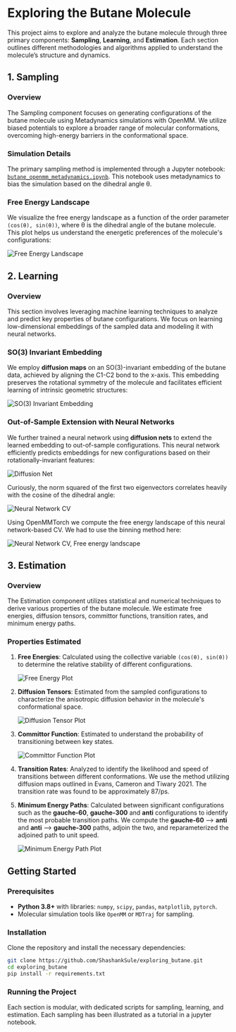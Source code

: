 # Exploring the Butane Molecule

This project aims to explore and analyze the butane molecule through three primary components: **Sampling**, **Learning**, and **Estimation**. Each section outlines different methodologies and algorithms applied to understand the molecule’s structure and dynamics.

## 1. Sampling

### Overview
The Sampling component focuses on generating configurations of the butane molecule using Metadynamics simulations with OpenMM. We utilize biased potentials to explore a broader range of molecular conformations, overcoming high-energy barriers in the conformational space.

### Simulation Details
The primary sampling method is implemented through a Jupyter notebook: [`butane_openmm_metadynamics.ipynb`](https://github.com/ShashankSule/exploring_butane/blob/main/butane_openmm_metadynamics.ipynb). This notebook uses metadynamics to bias the simulation based on the dihedral angle θ.

### Free Energy Landscape
We visualize the free energy landscape as a function of the order parameter `(cos(θ), sin(θ))`, where θ is the dihedral angle of the butane molecule. This plot helps us understand the energetic preferences of the molecule's configurations:

![Free Energy Landscape](https://github.com/ShashankSule/exploring_butane/blob/main/figures/free_energy_plot.png)

## 2. Learning

### Overview
This section involves leveraging machine learning techniques to analyze and predict key properties of butane configurations. We focus on learning low-dimensional embeddings of the sampled data and modeling it with neural networks.

### SO(3) Invariant Embedding
We employ **diffusion maps** on an SO(3)-invariant embedding of the butane data, achieved by aligning the C1-C2 bond to the x-axis. This embedding preserves the rotational symmetry of the molecule and facilitates efficient learning of intrinsic geometric structures:

![SO(3) Invariant Embedding](https://github.com/ShashankSule/exploring_butane/blob/main/figures/so3_invariant_embedding.png)

### Out-of-Sample Extension with Neural Networks
We further trained a neural network using **diffusion nets** to extend the learned embedding to out-of-sample configurations. This neural network efficiently predicts embeddings for new configurations based on their rotationally-invariant features:

![Diffusion Net](https://github.com/ShashankSule/exploring_butane/blob/main/figures/diffusion_net.png)

Curiously, the norm squared of the first two eigenvectors correlates heavily with the cosine of the dihedral angle:  

![Neural Network CV](https://github.com/ShashankSule/exploring_butane/blob/main/figures/nn_cv.png)

Using OpenMMTorch we compute the free energy landscape of this neural network-based CV. We had to use the binning method here: 

![Neural Network CV, Free energy landscape](https://github.com/ShashankSule/exploring_butane/blob/main/figures/nn_cv_free_energy.png)


## 3. Estimation

### Overview
The Estimation component utilizes statistical and numerical techniques to derive various properties of the butane molecule. We estimate free energies, diffusion tensors, committor functions, transition rates, and minimum energy paths.

### Properties Estimated
1. **Free Energies**: Calculated using the collective variable `(cos(θ), sin(θ))` to determine the relative stability of different configurations.

    ![Free Energy Plot](https://github.com/ShashankSule/exploring_butane/blob/main/figures/free_energy_plot.png)

2. **Diffusion Tensors**: Estimated from the sampled configurations to characterize the anisotropic diffusion behavior in the molecule's conformational space.

    ![Diffusion Tensor Plot](https://github.com/ShashankSule/exploring_butane/blob/main/figures/diffusion_tensor_plot.png)

3. **Committor Function**: Estimated to understand the probability of transitioning between key states.

    ![Committor Function Plot](https://github.com/ShashankSule/exploring_butane/blob/main/figures/committor_function_plot.png)

4. **Transition Rates**: Analyzed to identify the likelihood and speed of transitions between different conformations. We use the method utilizing diffusion maps outlined in Evans, Cameron and Tiwary 2021. The transition rate was found to be approximately 87/ps. 

5. **Minimum Energy Paths**: Calculated between significant configurations such as the **gauche-60**, **gauche-300** and **anti** configurations to identify the most probable transition paths. We compute the **gauche-60** --> **anti** and **anti** --> **gauche-300** paths, adjoin the two, and reparameterized the adjoined path to unit speed.

    ![Minimum Energy Path Plot](https://github.com/ShashankSule/exploring_butane/blob/main/figures/MEP.png)

## Getting Started

### Prerequisites
- **Python 3.8+** with libraries: `numpy`, `scipy`, `pandas`, `matplotlib`, `pytorch`.
- Molecular simulation tools like `OpenMM` or `MDTraj` for sampling.
  
### Installation
Clone the repository and install the necessary dependencies:
```bash
git clone https://github.com/ShashankSule/exploring_butane.git
cd exploring_butane
pip install -r requirements.txt
```

### Running the Project
Each section is modular, with dedicated scripts for sampling, learning, and estimation. Each sampling has been illustrated as a tutorial in a jupyter notebook. 